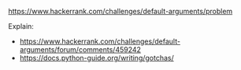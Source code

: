 https://www.hackerrank.com/challenges/default-arguments/problem

Explain:

- https://www.hackerrank.com/challenges/default-arguments/forum/comments/459242
- https://docs.python-guide.org/writing/gotchas/
